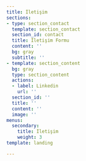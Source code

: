 ```yaml
---
title: İletişim
sections:
- type: section_contact
  template: section_contact
  section_id: contact
  title: İletişim Formu
  content: ''
  bg: gray
  subtitle: ''
- template: section_content
  bg: gray
  type: section_content
  actions:
  - label: Linkedin
    url: ''
  section_id: ''
  title: ''
  content: ''
  image: ''
menus:
  secondary:
    title: İletişim
    weight: 3
template: landing

---
```

